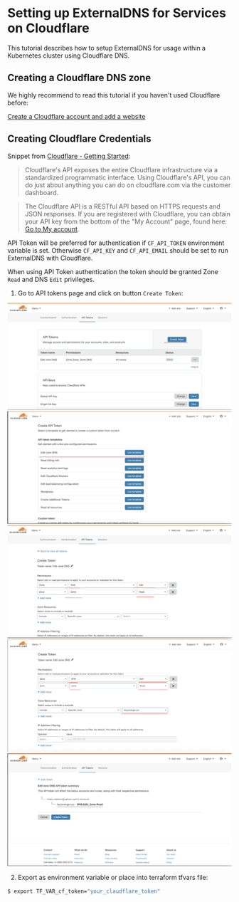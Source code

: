 # Setting up ExternalDNS for Services on Cloudflare

This tutorial describes how to setup ExternalDNS for usage within a Kubernetes cluster using Cloudflare DNS.

## Creating a Cloudflare DNS zone

We highly recommend to read this tutorial if you haven't used Cloudflare before:

[Create a Cloudflare account and add a website](https://support.cloudflare.com/hc/en-us/articles/201720164-Step-2-Create-a-Cloudflare-account-and-add-a-website)

## Creating Cloudflare Credentials

Snippet from [Cloudflare - Getting Started](https://api.cloudflare.com/#getting-started-endpoints):

>Cloudflare's API exposes the entire Cloudflare infrastructure via a standardized programmatic interface. Using Cloudflare's API, you can do just about anything you can do on cloudflare.com via the customer dashboard.

>The Cloudflare API is a RESTful API based on HTTPS requests and JSON responses. If you are registered with Cloudflare, you can obtain your API key from the bottom of the "My Account" page, found here: [Go to My account](https://dash.cloudflare.com/profile).

API Token will be preferred for authentication if `CF_API_TOKEN` environment variable is set. 
Otherwise `CF_API_KEY` and `CF_API_EMAIL` should be set to run ExternalDNS with Cloudflare.

When using API Token authentication the token should be granted Zone `Read` and DNS `Edit` privileges.

1. Go to API tokens page and click on button `Create Token`:

![](assets/cloudflare_create_token_01.png)
![](assets/cloudflare_create_token_02.png)
![](assets/cloudflare_create_token_03.png)
![](assets/cloudflare_create_token_04.png)
![](assets/cloudflare_create_token_05.png)

2. Export as environment variable or place into terraform tfvars file:
```bash
$ export TF_VAR_cf_token="your_claudflare_token"
```
